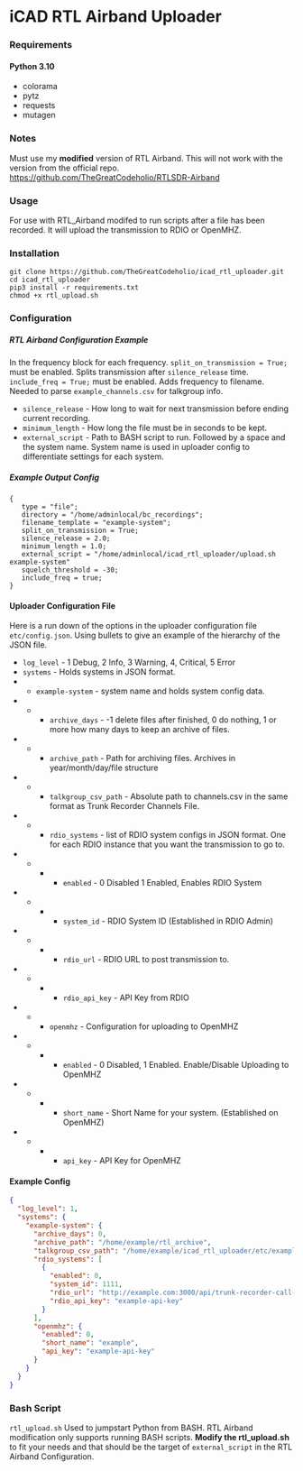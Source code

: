 # iCAD RTL Airband Uploader

### Requirements

#### Python 3.10
* colorama
* pytz
* requests
* mutagen

### Notes
Must use my **modified** version of RTL Airband. This will not work with the version from the official repo.
https://github.com/TheGreatCodeholio/RTLSDR-Airband


### Usage

For use with RTL_Airband modifed to run scripts after a file has been recorded. It will upload the transmission to RDIO or OpenMHZ.

### Installation

```
git clone https://github.com/TheGreatCodeholio/icad_rtl_uploader.git
cd icad_rtl_uploader
pip3 install -r requirements.txt
chmod +x rtl_upload.sh
```

### Configuration

##### RTL Airband Configuration Example

In the frequency block for each frequency. 
`split_on_transmission = True;` must be enabled. Splits transmission after `silence_release` time.
`include_freq = True;` must be enabled. Adds frequency to filename. Needed to parse `example_channels.csv` for talkgroup info.

* `silence_release` - How long to wait for next transmission before ending current recording.
* `minimum_length` - How long the file must be in seconds to be kept. 
* `external_script` - Path to BASH script to run. Followed by a space and the system name. System name is used in uploader config to differentiate settings for each system. 

##### Example Output Config

```
{
   type = "file";
   directory = "/home/adminlocal/bc_recordings";
   filename_template = "example-system";
   split_on_transmission = True;
   silence_release = 2.0;
   minimum_length = 1.0;
   external_script = "/home/adminlocal/icad_rtl_uploader/upload.sh example-system"
   squelch_threshold = -30;
   include_freq = true;
}
```

#### Uploader Configuration File
Here is a run down of the options in the uploader configuration file `etc/config.json`. Using bullets to give an example of the hierarchy of the JSON file. 
* `log_level` - 1 Debug, 2 Info, 3 Warning, 4, Critical, 5 Error
* `systems` - Holds systems in JSON format.
* * `example-system` - system name and holds system config data.
* * * `archive_days` - -1 delete files after finished, 0 do nothing, 1 or more how many days to keep an archive of files.
* * * `archive_path` - Path for archiving files. Archives in year/month/day/file structure
* * * `talkgroup_csv_path` - Absolute path to channels.csv in the same format as Trunk Recorder Channels File.
* * * `rdio_systems` - list of RDIO system configs in JSON format. One for each RDIO instance that you want the transmission to go to.
* * * * `enabled` - 0 Disabled 1 Enabled, Enables RDIO System
* * * * `system_id` - RDIO System ID (Established in RDIO Admin)
* * * * `rdio_url` - RDIO URL to post transmission to.
* * * * `rdio_api_key` - API Key from RDIO
* * * `openmhz` - Configuration for uploading to OpenMHZ
* * * * `enabled` - 0 Disabled, 1 Enabled. Enable/Disable Uploading to OpenMHZ
* * * * `short_name` - Short Name for your system. (Established on OpenMHZ)
* * * * `api_key` - API Key for OpenMHZ

#### Example Config
```json
{
  "log_level": 1,
  "systems": {
    "example-system": {
      "archive_days": 0,
      "archive_path": "/home/example/rtl_archive",
      "talkgroup_csv_path": "/home/example/icad_rtl_uploader/etc/example_channels.csv",
      "rdio_systems": [
        {
          "enabled": 0,
          "system_id": 1111,
          "rdio_url": "http://example.com:3000/api/trunk-recorder-call-upload",
          "rdio_api_key": "example-api-key"
        }
      ],
      "openmhz": {
        "enabled": 0,
        "short_name": "example",
        "api_key": "example-api-key"
      }
    }
  }
}
```

### Bash Script
`rtl_upload.sh` Used to jumpstart Python from BASH. RTL Airband modification only supports running BASH scripts.
**Modify the rtl_upload.sh** to fit your needs and that should be the target of `external_script` in the RTL Airband Configuration.



